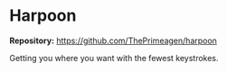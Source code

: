 # Harpoon

**Repository:** <https://github.com/ThePrimeagen/harpoon>

Getting you where you want with the fewest keystrokes.
